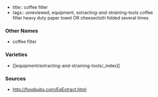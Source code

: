 - title:: coffee filter
- tags:: unreviewed, equipment, extracting-and-straining-tools
coffee filter heavy duty paper towel OR cheesecloth folded several times

### Other Names

* coffee filter

### Varieties

* [[equipment/extracting-and-straining-tools/_index]]

### Sources
* http://foodsubs.com/EqExtract.html
